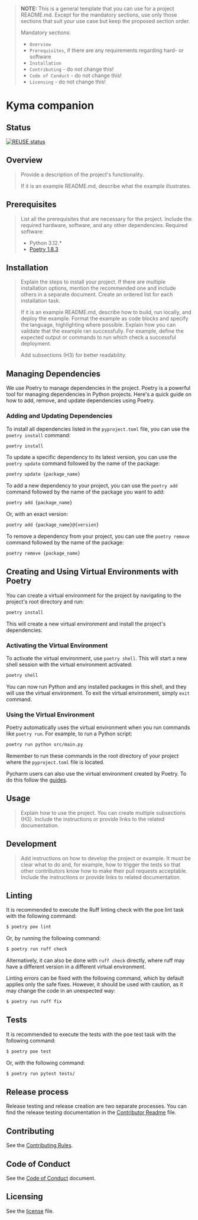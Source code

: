 > **NOTE:** This is a general template that you can use for a project README.md. Except for the mandatory sections, use
> only those sections that suit your use case but keep the proposed section order.
>
> Mandatory sections:
> - `Overview`
> - `Prerequisites`, if there are any requirements regarding hard- or software
> - `Installation`
> - `Contributing` - do not change this!
> - `Code of Conduct` - do not change this!
> - `Licensing` - do not change this!

# Kyma companion

## Status

[![REUSE status](https://api.reuse.software/badge/github.com/kyma-project/kyma-companion)](https://api.reuse.software/info/github.com/kyma-project/kyma-companion)

## Overview

<!--- mandatory section --->

> Provide a description of the project's functionality.
>
> If it is an example README.md, describe what the example illustrates.

## Prerequisites

> List all the prerequisites that are necessary for the project. Include the required hardware, software, and any other
> dependencies.
> Required software:
> - Python 3.12.*
> - [Poetry 1.8.3]()

## Installation

> Explain the steps to install your project. If there are multiple installation options, mention the recommended one and
> include others in a separate document. Create an ordered list for each installation task.
>
> If it is an example README.md, describe how to build, run locally, and deploy the example. Format the example as code
> blocks and specify the language, highlighting where possible. Explain how you can validate that the example ran
> successfully. For example, define the expected output or commands to run which check a successful deployment.
>
> Add subsections (H3) for better readability.

## Managing Dependencies

We use Poetry to manage dependencies in the project. Poetry is a powerful tool for managing dependencies in Python
projects. Here's a quick guide on how to add, remove, and update dependencies using Poetry.

### Adding and Updating Dependencies

To install all dependencies listed in the `pyproject.toml` file, you can use the `poetry install` command:

```bash
poetry install
```

To update a specific dependency to its latest version, you can use the `poetry update` command followed by the name of
the package:

```bash
poetry update {package_name}
```

To add a new dependency to your project, you can use the `poetry add` command followed by the name of the package you
want to add:

```bash
poetry add {package_name}
```

Or, with an exact version:

```bash
poetry add {package_name}@{version}
```

To remove a dependency from your project, you can use the `poetry remove` command followed by the name of the package:

```bash
poetry remove {package_name}
```

## Creating and Using Virtual Environments with Poetry

You can create a virtual environment for the project by navigating to the project's root directory and run:

```bash
poetry install
```

This will create a new virtual environment and install the project's dependencies.

### Activating the Virtual Environment

To activate the virtual environment, use `poetry shell`. This will start a new shell session with the virtual
environment activated:

```bash
poetry shell
```

You can now run Python and any installed packages in this shell, and they will use the virtual environment. To exit the
virtual environment, simply `exit` command.

### Using the Virtual Environment

Poetry automatically uses the virtual environment when you run commands like `poetry run`. For example, to run a Python
script:

```bash
poetry run python src/main.py
```

Remember to run these commands in the root directory of your project where the `pyproject.toml` file is located.

Pycharm users can also use the virtual environment created by Poetry. To do this follow
the [guides](https://www.jetbrains.com/help/pycharm/poetry.html).

## Usage

> Explain how to use the project. You can create multiple subsections (H3). Include the instructions or provide links to
> the related documentation.

## Development

> Add instructions on how to develop the project or example. It must be clear what to do and, for example, how to
> trigger the tests so that other contributors know how to make their pull requests acceptable. Include the instructions
> or provide links to related documentation.

## Linting
It is recommended to execute the Ruff linting check with the poe lint task with the following command:
```bash
$ poetry poe lint
```
Or, by running the following command:
```bash
$ poetry run ruff check
```
Alternatively, it can also be done with `ruff check` directly, where ruff may have a different version in a different virtual environment.

Linting errors can be fixed with the following command, which by default applies only the safe fixes. However, it should be used with caution, as it may change the code in an unexpected way:
```bash
$ poetry run ruff fix
```

## Tests
It is recommended to execute the tests with the poe test task with the following command:
```bash
$ poetry poe test
```
Or, with the following command:
```bash
$ poetry run pytest tests/
```

## Release process

Release testing and release creation are two separate processes. You can find the release testing documentation in
the [Contributor Readme](./docs/contributor/README.md) file.

## Contributing

<!--- mandatory section - do not change this! --->

See the [Contributing Rules](CONTRIBUTING.md).

## Code of Conduct

<!--- mandatory section - do not change this! --->

See the [Code of Conduct](CODE_OF_CONDUCT.md) document.

## Licensing

<!--- mandatory section - do not change this! --->

See the [license](./LICENSE) file.



